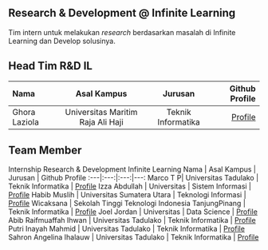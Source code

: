 ## Research & Development @ Infinite Learning
Tim intern untuk melakukan _research_ berdasarkan masalah di Infinite Learning dan Develop solusinya.


## Head Tim R&D IL
Nama | Asal Kampus | Jurusan | Github Profile
:---|:---:|:---:|---:
Ghora Laziola| Universitas Maritim Raja Ali Haji | Teknik Informatika | [Profile](https://github.com/arqualian)

## Team Member
Internship Research & Development Infinite Learning
Nama | Asal Kampus | Jurusan | Github Profile
:---|:---:|:---:|---:
Marco T P| Universitas Tadulako | Teknik Informatika | [Profile](https://github.com/Marc723)
Izza Abdullah | Universitas | Sistem Informasi | [Profile](https://github.com/izaa08)
Habib Muslih | Universitas Sumatera Utara | Teknologi Informasi | [Profile](https://github.com/HMuslih)
Wicaksana | Sekolah Tinggi Teknologi Indonesia TanjungPinang | Teknik Informatika | [Profile](https://github.com/imcj23)
Joel Jordan | Universitas | Data Science | [Profile](https://github.com/joeljordann)
Abib Raifmuaffah Ihwan | Universitas Tadulako | Teknik Informatika | [Profile](https://github.com/AbibRaifmuaffahIhwan)
Putri Inayah Mahmid | Universitas Tadulako | Teknik Informatika | [Profile](https://github.com/innayahptr)
Sahron Angelina Ihalauw | Universitas Tadulako | Teknik Informatika | [Profile](https://github.com/Sahronn)
